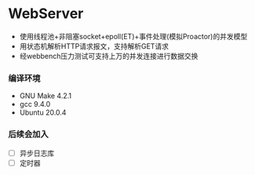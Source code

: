 # WebServer
- 使用线程池+非阻塞socket+epoll(ET)+事件处理(模拟Proactor)的并发模型
- 用状态机解析HTTP请求报文，支持解析GET请求
- 经webbench压力测试可支持上万的并发连接进行数据交换

### 编译环境
- GNU Make 4.2.1
- gcc 9.4.0
- Ubuntu 20.0.4

### 后续会加入
- [ ] 异步日志库
- [ ] 定时器